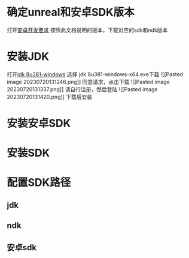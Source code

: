 # 确定unreal和安卓SDK版本
打开[安卓开发要求](https://docs.unrealengine.com/5.2/zh-CN/android-development-requirements-for-unreal-engine/)
按照此文档说明的版本，下载对应的sdk和ndk版本

# 安装JDK
打开[jdk 8u381-windows](https://www.oracle.com/java/technologies/downloads/#java8-windows)
选择 jdk 8u381-windows-x64.exe下载
![[Pasted image 20230720131246.png]]
同意请求，点击下载
![[Pasted image 20230720131337.png]]
请自行注册，然后登陆
![[Pasted image 20230720131420.png]]
下载后安装
# 安装安卓SDK
# 安装SDK
# 配置SDK路径
## jdk
## ndk
## 安卓sdk